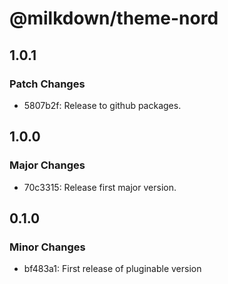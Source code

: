 # @milkdown/theme-nord

## 1.0.1

### Patch Changes

-   5807b2f: Release to github packages.

## 1.0.0

### Major Changes

-   70c3315: Release first major version.

## 0.1.0

### Minor Changes

-   bf483a1: First release of pluginable version
